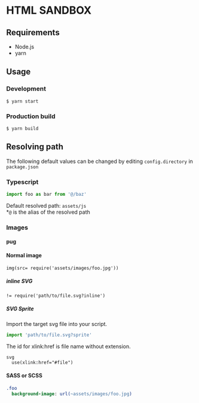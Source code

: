 # HTML SANDBOX

## Requirements
- Node.js
- yarn

## Usage

### Development
```shell
$ yarn start
```

### Production build
```shell
$ yarn build
```

## Resolving path
The following default values can be changed by editing `config.directory` in `package.json`

### Typescript
```typescript
import foo as bar from '@/baz'
```
Default resolved path: `assets/js`  
*`@` is the alias of the resolved path

### Images
#### pug
#### Normal image
```pug
img(src= require('assets/images/foo.jpg'))
```

##### inline SVG
```pug
!= require('path/to/file.svg?inline')
```

##### SVG Sprite
Import the target svg file into your script.
```typescript
import 'path/to/file.svg?sprite'
```
The id for xlink:href is file name without extension.
```pug
svg
  use(xlink:href="#file")
```

#### SASS or SCSS
```sass
.foo
  background-image: url(~assets/images/foo.jpg)
```
